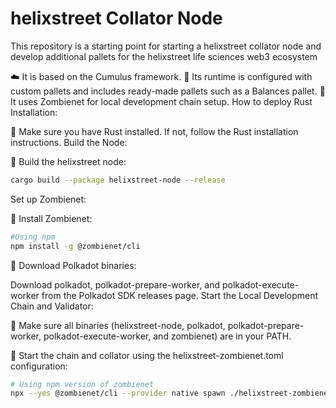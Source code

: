 # helixstreet Collator Node

This repository is a starting point for starting a helixstreet collator node and develop additional pallets for the helixstreet life sciences web3 ecosystem

☁️ It is based on the Cumulus framework.
🔧 Its runtime is configured with custom pallets and includes ready-made pallets such as a Balances pallet.
🧟 It uses Zombienet for local development chain setup.
How to deploy
Rust Installation:

🦀 Make sure you have Rust installed. If not, follow the Rust installation instructions.
Build the Node:

🔨 Build the helixstreet node:

```Bash
cargo build --package helixstreet-node --release
```

Set up Zombienet:

🧟 Install Zombienet:


```Bash
#Using npm 
npm install -g @zombienet/cli
```

👥 Download Polkadot binaries:

Download polkadot, polkadot-prepare-worker, and polkadot-execute-worker from the Polkadot SDK releases page.
Start the Local Development Chain and Validator:

📁 Make sure all binaries (helixstreet-node, polkadot, polkadot-prepare-worker, polkadot-execute-worker, and zombienet) are in your PATH.

🚀 Start the chain and collator using the helixstreet-zombienet.toml configuration:

```Bash
# Using npm version of zombienet
npx --yes @zombienet/cli --provider native spawn ./helixstreet-zombienet.toml 
```
